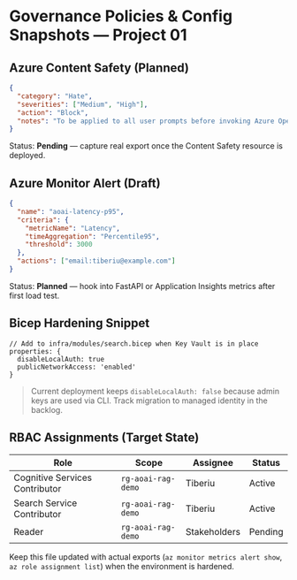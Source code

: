 # Governance Policies & Config Snapshots — Project 01

## Azure Content Safety (Planned)
```json
{
  "category": "Hate",
  "severities": ["Medium", "High"],
  "action": "Block",
  "notes": "To be applied to all user prompts before invoking Azure OpenAI."
}
```
Status: **Pending** — capture real export once the Content Safety resource is deployed.

## Azure Monitor Alert (Draft)
```json
{
  "name": "aoai-latency-p95",
  "criteria": {
    "metricName": "Latency",
    "timeAggregation": "Percentile95",
    "threshold": 3000
  },
  "actions": ["email:tiberiu@example.com"]
}
```
Status: **Planned** — hook into FastAPI or Application Insights metrics after first load test.

## Bicep Hardening Snippet
```
// Add to infra/modules/search.bicep when Key Vault is in place
properties: {
  disableLocalAuth: true
  publicNetworkAccess: 'enabled'
}
```
> Current deployment keeps `disableLocalAuth: false` because admin keys are used via CLI. Track migration to managed identity in the backlog.

## RBAC Assignments (Target State)
| Role | Scope | Assignee | Status |
| --- | --- | --- | --- |
| Cognitive Services Contributor | `rg-aoai-rag-demo` | Tiberiu | Active |
| Search Service Contributor | `rg-aoai-rag-demo` | Tiberiu | Active |
| Reader | `rg-aoai-rag-demo` | Stakeholders | Pending |

Keep this file updated with actual exports (`az monitor metrics alert show`, `az role assignment list`) when the environment is hardened.
